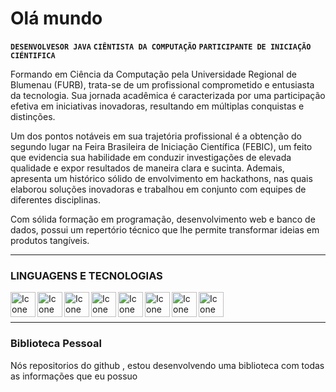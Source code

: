 # Olá mundo

**`DESENVOLVESOR JAVA`** **`CIÊNTISTA DA COMPUTAÇÃO`** **`PARTICIPANTE DE INICIAÇÃO CIÉNTIFICA`**

Formando em Ciência da Computação pela Universidade Regional de Blumenau (FURB), trata-se de um profissional comprometido e entusiasta da tecnologia. Sua jornada acadêmica é caracterizada por uma participação efetiva em iniciativas inovadoras, resultando em múltiplas conquistas e distinções.

Um dos pontos notáveis em sua trajetória profissional é a obtenção do segundo lugar na Feira Brasileira de Iniciação Científica (FEBIC), um feito que evidencia sua habilidade em conduzir investigações de elevada qualidade e expor resultados de maneira clara e sucinta. Ademais, apresenta um histórico sólido de envolvimento em hackathons, nas quais elaborou soluções inovadoras e trabalhou em conjunto com equipes de diferentes disciplinas.

Com sólida formação em programação, desenvolvimento web e banco de dados, possui um repertório técnico que lhe permite transformar ideias em produtos tangíveis.

---

###  LINGUAGENS E TECNOLOGIAS 



<img alt="Icone Java" title = "Icone Java" align=left width = 40 src="https://cdn.jsdelivr.net/gh/devicons/devicon@latest/icons/java/java-original-wordmark.svg" />
<img alt="Icone JavaScript" title = "Icone JavaScript" align=left width = 40 src="https://cdn.jsdelivr.net/gh/devicons/devicon@latest/icons/javascript/javascript-plain.svg" />
<img alt="Icone Html" title = "Icone Html" align=left width = 40 src="https://cdn.jsdelivr.net/gh/devicons/devicon@latest/icons/html5/html5-original.svg" />
<img alt="Icone CSS" title = "Icone  CSS" align=left width = 40 src="https://cdn.jsdelivr.net/gh/devicons/devicon@latest/icons/css3/css3-original.svg" />
<img alt="Icone Eclipse" title = "Icone  Eclipse" align=left width = 40 src="https://cdn.jsdelivr.net/gh/devicons/devicon@latest/icons/eclipse/eclipse-original.svg" />
<img alt="Icone MYSql" title = "Icone   MYSql" align=left width = 40 src="https://cdn.jsdelivr.net/gh/devicons/devicon@latest/icons/mysql/mysql-plain-wordmark.svg" />
<img alt="Icone React" title = "Icone   React" align=left width = 40 src="https://cdn.jsdelivr.net/gh/devicons/devicon@latest/icons/react/react-original.svg" />
<img alt="Icone Spring" title = "Icone   Spring" align=left width = 40 src="https://cdn.jsdelivr.net/gh/devicons/devicon@latest/icons/spring/spring-original.svg" />

<br>
<br>

---

### Biblioteca Pessoal 

<p> Nós repositorios do github , estou desenvolvendo uma biblioteca com todas as informações que eu possuo</p>


